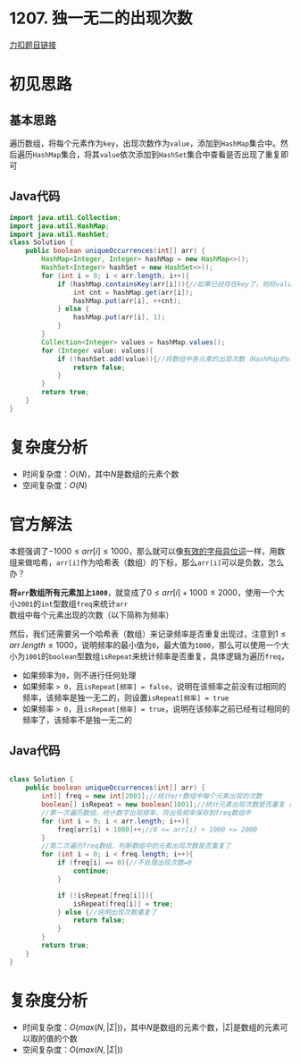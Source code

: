 # 1207. 独一无二的出现次数

[力扣题目链接](https://leetcode-cn.com/problems/unique-number-of-occurrences/)


# 初见思路

## 基本思路

遍历数组，将每个元素作为`key`，出现次数作为`value`，添加到`HashMap`集合中。然后遍历`HashMap`集合，将其`value`依次添加到`HashSet`集合中查看是否出现了重复即可

## Java代码
```java
import java.util.Collection;
import java.util.HashMap;
import java.util.HashSet;
class Solution {
    public boolean uniqueOccurrences(int[] arr) {
        HashMap<Integer, Integer> hashMap = new HashMap<>();
        HashSet<Integer> hashSet = new HashSet<>();
        for (int i = 0; i < arr.length; i++){
            if (hashMap.containsKey(arr[i])){//如果已经存在key了，则将value++
                int cnt = hashMap.get(arr[i]);
                hashMap.put(arr[i], ++cnt);
            } else {
                hashMap.put(arr[i], 1);
            }
        }
        Collection<Integer> values = hashMap.values();
        for (Integer value: values){
            if (!hashSet.add(value)){//将数组中各元素的出现次数（HashMap的value）添加到HashSet中
                return false;
            }
        }
        return true;
    }
}
```

# 复杂度分析
- 时间复杂度：$O(N)$，其中$N$是数组的元素个数
- 空间复杂度：$O(N)$

# 官方解法

本题强调了$-1000 \le arr[i] \le 1000$，那么就可以像<a href="../哈希表篇/0242. 有效的字母异位词.md">有效的字母异位词</a>一样，用数组来做哈希，`arr[i]`作为哈希表（数组）的下标，那么`arr[i]`可以是负数，怎么办？

**将`arr`数组所有元素加上`1000`**，就变成了$0 \le arr[i] + 1000 \le 2000$，使用一个大小`2001`的`int`型数组`freq`来统计`arr`数组中每个元素出现的次数（以下简称为频率）

然后，我们还需要另一个哈希表（数组）来记录频率是否重复出现过，注意到$1 \le arr.length \le 1000$，说明频率的最小值为`0`，最大值为`1000`，那么可以使用一个大小为`1001`的`boolean`型数组`isRepeat`来统计频率是否重复，具体逻辑为遍历`freq`，
- 如果频率为`0`，则不进行任何处理
- 如果频率 `> 0`，且`isRepeat[频率] = false`，说明在该频率之前没有过相同的频率，该频率是独一无二的，则设置`isRepeat[频率] = true`
- 如果频率 `> 0`，且`isRepeat[频率] = true`，说明在该频率之前已经有过相同的频率了，该频率不是独一无二的

## Java代码
```java

class Solution {
    public boolean uniqueOccurrences(int[] arr) {
        int[] freq = new int[2001];//统计arr数组中每个元素出现的次数
        boolean[] isRepeat = new boolean[1001];//统计元素出现次数是否重复（下标为元素出现的次数0次~1000次）
        //第一次遍历数组，统计数字出现频率，将出现频率保存到freq数组中
        for (int i = 0; i < arr.length; i++){
            freq[arr[i] + 1000]++;//0 <= arr[i] + 1000 <= 2000
        }
        //第二次遍历freq数组，判断数组中的元素出现次数是否重复了
        for (int i = 0; i < freq.length; i++){
            if (freq[i] == 0){//不处理出现次数=0
                continue;
            }

            if (!isRepeat[freq[i]]){
                isRepeat[freq[i]] = true;
            } else {//说明出现次数重复了
                return false;
            }
        }
        return true;
    }
}
```
# 复杂度分析
- 时间复杂度：$O(max(N,|\Sigma|))$，其中$N$是数组的元素个数，$|\Sigma|$是数组的元素可以取的值的个数
- 空间复杂度：$O(max(N,|\Sigma|))$



